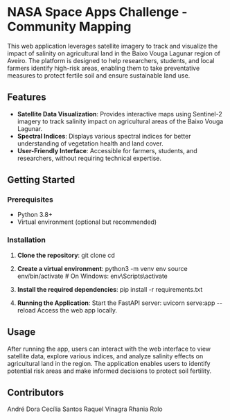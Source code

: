 # NASA Space Apps Challenge - Community Mapping

This web application leverages satellite imagery to track and visualize the impact of salinity on agricultural land in the Baixo Vouga Lagunar region of Aveiro. The platform is designed to help researchers, students, and local farmers identify high-risk areas, enabling them to take preventative measures to protect fertile soil and ensure sustainable land use.

## Features

- **Satellite Data Visualization**: Provides interactive maps using Sentinel-2 imagery to track salinity impact on agricultural areas of the Baixo Vouga Lagunar.
- **Spectral Indices**: Displays various spectral indices for better understanding of vegetation health and land cover.
- **User-Friendly Interface**: Accessible for farmers, students, and researchers, without requiring technical expertise.

## Getting Started

### Prerequisites

- Python 3.8+
- Virtual environment (optional but recommended)

### Installation

1. **Clone the repository**:
   git clone <repository-url>
   cd <repository-folder>

2. **Create a virtual environment**:
   python3 -m venv env
   source env/bin/activate  # On Windows: env\Scripts\activate

3. **Install the required dependencies**:
   pip install -r requirements.txt

4. **Running the Application**:
   Start the FastAPI server:
   uvicorn serve:app --reload
   Access the web app locally.


## Usage

After running the app, users can interact with the web interface to view satellite data, explore various indices, and analyze salinity effects on agricultural land in the region. The application enables users to identify potential risk areas and make informed decisions to protect soil fertility.

## Contributors

André Dora
Cecília Santos
Raquel Vinagra
Rhania Rolo
